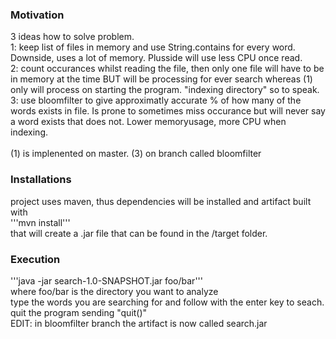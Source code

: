 ### Motivation
3 ideas how to solve problem. <br>
1: keep list of files in memory and use String.contains for every word. Downside, uses a lot of memory. Plusside will use less CPU once read.<br>
2: count occurances whilst reading the file, then only one file will have to be in memory at the time BUT will be processing for ever search whereas (1) only will process on starting the program. "indexing directory" so to speak. <br>
3: use bloomfilter to give approximatly accurate % of how many of the words exists in file. Is prone to sometimes miss occurance but will never say a word exists that does not. Lower memoryusage, more CPU when indexing.<br>
<br>
(1) is implenented on master. (3) on branch called bloomfilter
### Installations
project uses maven, thus dependencies will be installed and artifact built with <br>
'''mvn install''' <br>
that will create a .jar file that can be found in the /target folder.
### Execution
'''java -jar search-1.0-SNAPSHOT.jar foo/bar''' <br>
where foo/bar is the directory you want to analyze <br>
type the words you are searching for and follow with the enter key to seach. <br>
quit the program sending "quit()" <br>
EDIT: in bloomfilter branch the artifact is now called search.jar
